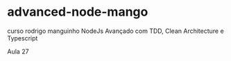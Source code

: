 # advanced-node-mango
curso rodrigo manguinho NodeJs Avançado com TDD, Clean Architecture e Typescript

Aula 27
